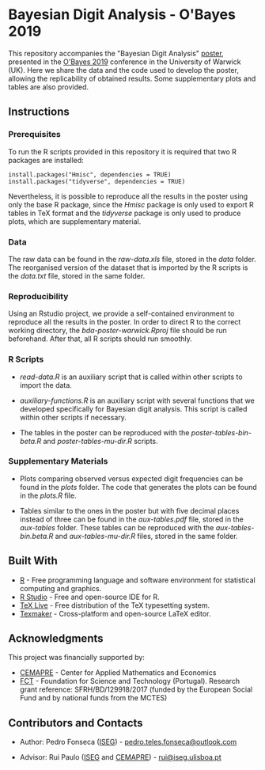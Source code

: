 # Bayesian Digit Analysis - O'Bayes 2019 

This repository accompanies the "Bayesian Digit Analysis" [poster](https://github.com/pedro-teles-fonseca/bda-poster-warwick/blob/master/poster.pdf), presented in the [O'Bayes 2019](https://warwick.ac.uk/fac/sci/statistics/staff/academic-research/robert/0bayesconference/) conference in the University of Warwick (UK). Here we share the data and the code used to develop the poster, allowing the replicability of obtained results. Some supplementary plots and tables are also provided.  

## Instructions

### Prerequisites

To run the R scripts provided in this repository it is required that two R packages are installed:

```
install.packages("Hmisc", dependencies = TRUE)
install.packages("tidyverse", dependencies = TRUE) 
```
Nevertheless, it is possible to reproduce all the results in the poster using only the base R package, since the *Hmisc* package is only used to export R tables in TeX format and the *tidyverse* package is only used to produce plots, which are supplementary material. 

### Data

The raw data can be found in the *raw-data.xls* file, stored in the *data* folder. The reorganised version of the dataset that is imported by the R scripts is the *data.txt* file, stored in the same folder. 

### Reproducibility

Using an Rstudio project, we provide a self-contained environment to reproduce all the results in the poster. In order to direct R to the correct working directory, the *bda-poster-warwick.Rproj* file should be run beforehand. After that, all R scripts should run smoothly.

### R Scripts

* *read-data.R* is an auxiliary script that is called within other scripts to import the data. 

* *auxiliary-functions.R* is an auxiliary script with several functions that we developed specifically for Bayesian digit analysis. This script is called within other scripts if necessary. 

* The tables in the poster can be reproduced with the *poster-tables-bin-beta.R* and *poster-tables-mu-dir.R* scripts.

### Supplementary Materials

* Plots comparing observed versus expected digit frequencies can be found in the *plots* folder. The code that generates the plots can be found in the *plots.R* file.

* Tables similar to the ones in the poster but with five decimal places instead of three can be found in the *aux-tables.pdf* file, stored in the *aux-tables* folder. These tables can be reproduced with the *aux-tables-bin.beta.R* and *aux-tables-mu-dir.R* files, stored in the same folder.

## Built With

* [R](https://www.r-project.org) - Free programming language and software environment for statistical computing and graphics.
* [R Studio](https://www.rstudio.com) - Free and open-source IDE for R.
* [TeX Live](https://www.tug.org/texlive/) - Free distribution of the TeX typesetting system.
* [Texmaker](https://www.xm1math.net/texmaker/) - Cross-platform and open-source LaTeX editor.

## Acknowledgments

This project was financially supported by:

* [CEMAPRE](https://cemapre.iseg.ulisboa.pt) - Center for Applied Mathematics and Economics
* [FCT](https://www.fct.pt/index.phtml.en) - Foundation for Science and Technology (Portugal). Research grant reference: SFRH/BD/129918/2017 (funded by the European Social Fund and by national funds from the MCTES)

## Contributors and Contacts

* Author: Pedro Fonseca ([ISEG](https://www.iseg.ulisboa.pt/aquila/instituicao/ISEG/)) - pedro.teles.fonseca@outlook.com 

* Advisor: Rui Paulo ([ISEG](https://www.iseg.ulisboa.pt/aquila/instituicao/ISEG/) and [CEMAPRE](https://cemapre.iseg.ulisboa.pt)) - rui@iseg.ulisboa.pt









